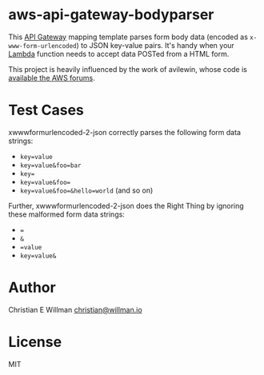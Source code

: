 # aws-api-gateway-bodyparser

This [API Gateway](https://aws.amazon.com/api-gateway/) mapping template parses
form body data (encoded as `x-www-form-urlencoded`) to JSON key-value pairs. It's handy when
your [Lambda](https://aws.amazon.com/lambda/) function needs to accept data POSTed from a HTML form.

This project is heavily influenced by the work of avilewin, whose code is
[available the AWS forums](https://forums.aws.amazon.com/thread.jspa?messageID=673012&tstart=0#673012).

# Test Cases
xwwwformurlencoded-2-json correctly parses the following form data strings:

- `key=value`
- `key=value&foo=bar`
- `key=`
- `key=value&foo=`
- `key=value&foo=&hello=world` (and so on)

Further, xwwwformurlencoded-2-json does the Right Thing by ignoring these malformed
form data strings:

- `=`
- `&`
- `=value`
- `key=value&`

# Author
Christian E Willman
christian@willman.io

# License
MIT

